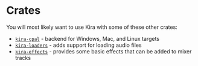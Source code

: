 # Crates

You will most likely want to use Kira with some of these other crates:

- [`kira-cpal`](https://crates.io/crates/kira-cpal) - backend for Windows, Mac,
  and Linux targets
- [`kira-loaders`](https://crates.io/crates/kira-loaders) - adds support for
  loading audio files
- [`kira-effects`](https://crates.io/crates/kira-effects) - provides some basic
  effects that can be added to mixer tracks
